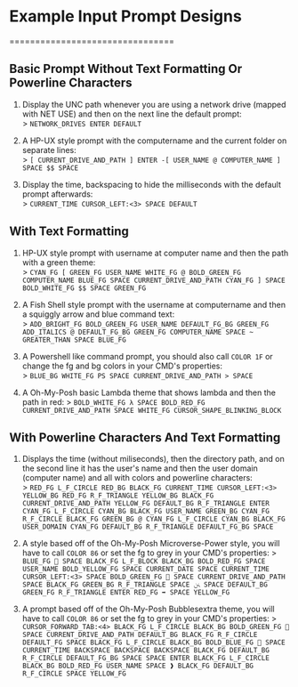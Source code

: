 # Example Input Prompt Designs #
================================

## Basic Prompt Without Text Formatting Or Powerline Characters ##

1. Display the UNC path whenever you are using a network drive (mapped with NET USE) and then on the next line the default prompt:  
         > `NETWORK_DRIVES ENTER DEFAULT`

2. A HP-UX style prompt with the computername and the current folder on separate lines:  
         > `[ CURRENT_DRIVE_AND_PATH ] ENTER -[ USER_NAME @ COMPUTER_NAME ] SPACE $$ SPACE`

3. Display the time, backspacing to hide the milliseconds with the default prompt afterwards:  
         > `CURRENT_TIME CURSOR_LEFT:<3> SPACE DEFAULT`

## With Text Formatting ##

1. HP-UX style prompt with username at computer name and then the path with a green theme:  
          > `CYAN_FG [ GREEN_FG USER_NAME WHITE_FG @ BOLD_GREEN_FG COMPUTER_NAME BLUE_FG SPACE CURRENT_DRIVE_AND_PATH CYAN_FG ] SPACE BOLD_WHITE_FG $$ SPACE GREEN_FG`

2. A Fish Shell style prompt with the username at computername and then a squiggly arrow and blue command text:  
          > `ADD_BRIGHT_FG BOLD_GREEN_FG USER_NAME DEFAULT_FG_BG GREEN_FG ADD_ITALICS @ DEFAULT_FG_BG GREEN_FG COMPUTER_NAME SPACE ~ GREATER_THAN SPACE BLUE_FG`

3. A Powershell like command prompt, you should also call `COLOR 1F` or change the fg and bg colors in your CMD's properties:  
          > `BLUE_BG WHITE_FG PS SPACE CURRENT_DRIVE_AND_PATH > SPACE` 

4. A Oh-My-Posh basic Lambda theme that shows lambda and then the path in red:
          > `BOLD_WHITE_FG λ SPACE BOLD_RED_FG CURRENT_DRIVE_AND_PATH SPACE WHITE_FG CURSOR_SHAPE_BLINKING_BLOCK`

## With Powerline Characters And Text Formatting ##

1. Displays the time (without miliseconds), then the directory path, and on the second line it has the user's name and then the user domain (computer name) and all with colors and powerline characters:  
          > `RED_FG L_F_CIRCLE RED_BG BLACK_FG CURRENT_TIME CURSOR_LEFT:<3> YELLOW_BG RED_FG R_F_TRIANGLE YELLOW_BG BLACK_FG CURRENT_DRIVE_AND_PATH YELLOW_FG DEFAULT_BG R_F_TRIANGLE ENTER CYAN_FG L_F_CIRCLE CYAN_BG BLACK_FG USER_NAME GREEN_BG CYAN_FG R_F_CIRCLE BLACK_FG GREEN_BG @ CYAN_FG L_F_CIRCLE CYAN_BG BLACK_FG USER_DOMAIN CYAN_FG DEFAULT_BG R_F_TRIANGLE DEFAULT_FG_BG SPACE`

2. A style based off of the Oh-My-Posh Microverse-Power style, you will have to call `COLOR 86` or set the fg to grey in your CMD's properties:
         > `BLUE_FG  SPACE BLACK_FG L_F_BLOCK BLACK_BG BOLD_RED_FG SPACE USER_NAME BOLD_YELLOW_FG SPACE CURRENT_DATE SPACE CURRENT_TIME CURSOR_LEFT:<3> SPACE BOLD_GREEN_FG  SPACE CURRENT_DRIVE_AND_PATH SPACE BLACK_FG GREEN_BG R_F_TRIANGLE SPACE ﲍ SPACE DEFAULT_BG GREEN_FG R_F_TRIANGLE ENTER RED_FG ➡ SPACE YELLOW_FG`

3. A prompt based off of the Oh-My-Posh Bubblesextra theme, you will have to call `COLOR 86` or set the fg to grey in your CMD's properties:
         > `CURSOR_FORWARD_TAB:<4> BLACK_FG L_F_CIRCLE BLACK_BG BOLD_GREEN_FG  SPACE CURRENT_DRIVE_AND_PATH DEFAULT_BG BLACK_FG R_F_CIRCLE DEFAULT_FG SPACE BLACK_FG L_F_CIRCLE BLACK_BG BOLD_BLUE_FG  SPACE CURRENT_TIME BACKSPACE BACKSPACE BACKSPACE BLACK_FG DEFAULT_BG R_F_CIRCLE DEFAULT_FG_BG SPACE SPACE ENTER BLACK_FG L_F_CIRCLE BLACK_BG BOLD_RED_FG USER_NAME SPACE ❱ BLACK_FG DEFAULT_BG R_F_CIRCLE SPACE YELLOW_FG`
